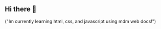 ## Hi there 👋
<p>("Im currently learning html, css, and javascript using mdm web docs!")</p>
<!-- mhm yup mhm yeah y up mhm yeah --!>
